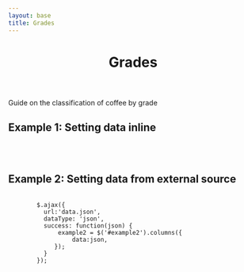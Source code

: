 ```yaml
---
layout: base
title: Grades
---
```

<header>
  <div class="container">
    <div class="header-content">
      <h1>Grades</h1>
    </div>
  </div>
</header>

<article> 
  <div class="container">
    <div class="row">
      <div class="col-md-8 mx-auto">
        <p class="lead">
          Guide on the classification of coffee by grade
        </p>
      </div>
    </div>
  </div>
</article>

<section>
<h2>Example 1: Setting data inline</h2>
  <div id="example1"></div>
  <pre class="prettyprint">
  <script src="/data/table.js" type="text/javascript"></script>
  </pre>
</section>

<section>
  <h2>Example 2: Setting data from external source</h2>
    <div id="example2"></div>
    <pre class="prettyprint">
      <code> 
        $.ajax({
          url:'data.json',
          dataType: 'json', 
          success: function(json) { 
              example2 = $('#example2').columns({
                  data:json, 
             }); 
          }
        }); 
      </code>
    </pre>
</section>

